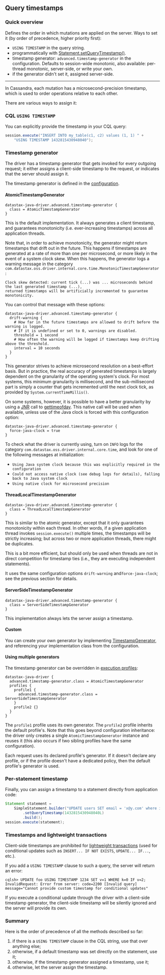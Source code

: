 ## Query timestamps

### Quick overview

Defines the order in which mutations are applied on the server. Ways to set it (by order of
precedence, higher priority first):

* `USING TIMESTAMP` in the query string.
* programmatically with [Statement.setQueryTimestamp()].
* timestamp generator: `advanced.timestamp-generator` in the configuration. Defaults to session-wide
  monotonic, also available: per-thread monotonic, server-side, or write your own.
* if the generator didn't set it, assigned server-side.

-----

In Cassandra, each mutation has a microsecond-precision timestamp, which is used to order operations
relative to each other.

There are various ways to assign it:

### CQL `USING TIMESTAMP`

You can explicitly provide the timestamp in your CQL query:

```java
session.execute("INSERT INTO my_table(c1, c2) values (1, 1) " +
    "USING TIMESTAMP 1432815430948040");
```

### Timestamp generator

The driver has a timestamp generator that gets invoked for every outgoing request; it either assigns
a client-side timestamp to the request, or indicates that the server should assign it. 

The timestamp generator is defined in the [configuration](../configuration/).

#### AtomicTimestampGenerator

```
datastax-java-driver.advanced.timestamp-generator {
  class = AtomicTimestampGenerator
}
```

This is the default implementation. It always generates a client timestamp, and guarantees
monotonicity (i.e. ever-increasing timestamps) across all application threads.

Note that, in order to achieve monotonicity, the generator might return timestamps that drift out in
the future. This happens if timestamps are generated at a rate of more than one per microsecond, or
more likely in the event of a system clock skew. When this happens, the generator logs a warning
message in the category `com.datastax.oss.driver.internal.core.time.MonotonicTimestampGenerator`:

```
Clock skew detected: current tick (...) was ... microseconds behind the last generated timestamp (...),
returned timestamps will be artificially incremented to guarantee monotonicity.
```

You can control that message with these options:

```
datastax-java-driver.advanced.timestamp-generator {
  drift-warning {
    # How far in the future timestamps are allowed to drift before the warning is logged.
    # If it is undefined or set to 0, warnings are disabled.
    threshold = 1 second
    # How often the warning will be logged if timestamps keep drifting above the threshold.
    interval = 10 seconds
  }
}
```

This generator strives to achieve microsecond resolution on a best-effort basis. But in practice,
the real accuracy of generated timestamps is largely dependent on the granularity of the operating
system's clock. For most systems, this minimum granularity is millisecond, and the sub-millisecond
part is simply a counter that gets incremented until the next clock tick, as provided by
`System.currentTimeMillis()`.
                                                                                          
On some systems, however, it is possible to have a better granularity by using a [JNR] call to
[gettimeofday]. This native call will be used when available, unless use of the Java clock is forced
with this configuration option: 

```
datastax-java-driver.advanced.timestamp-generator {
  force-java-clock = true
}
```

To check what the driver is currently using, turn on `INFO` logs for the category
`com.datastax.oss.driver.internal.core.time`, and look for one of the following messages at
initialization:

* `Using Java system clock because this was explicitly required in the configuration`
* `Could not access native clock (see debug logs for details), falling back to Java system clock`
* `Using native clock for microsecond precision`

#### ThreadLocalTimestampGenerator

```
datastax-java-driver.advanced.timestamp-generator {
  class = ThreadLocalTimestampGenerator
}
```

This is similar to the atomic generator, except that it only guarantees monotonicity within each
thread. In other words, if a given application thread invokes `session.execute()` multiple times,
the timestamps will be strictly increasing; but across two or more application threads, there might
be duplicates.

This is a bit more efficient, but should only be used when threads are not in direct competition for
timestamp ties (i.e., they are executing independent statements).

It uses the same configuration options `drift-warning` and`force-java-clock`; see the previous
section for details. 

#### ServerSideTimestampGenerator

```
datastax-java-driver.advanced.timestamp-generator {
  class = ServerSideTimestampGenerator
}
```

This implementation always lets the server assign a timestamp.

#### Custom

You can create your own generator by implementing [TimestampGenerator], and referencing your
implementation class from the configuration.

#### Using multiple generators

The timestamp generator can be overridden in [execution profiles](../configuration/#profiles):

```
datastax-java-driver {
  advanced.timestamp-generator.class = AtomicTimestampGenerator
  profiles {
    profile1 {
      advanced.timestamp-generator.class = ServerSideTimestampGenerator
    }
    profile2 {}
  } 
}
```

The `profile1` profile uses its own generator. The `profile2` profile inherits the default
profile's. Note that this goes beyond configuration inheritance: the driver only creates a single
`AtomicTimestampGenerator` instance and reuses it (this also occurs if two sibling profiles have the
same configuration).

Each request uses its declared profile's generator. If it doesn't declare any profile, or if the
profile doesn't have a dedicated policy, then the default profile's generator is used.

### Per-statement timestamp

Finally, you can assign a timestamp to a statement directly from application code:

```java
Statement statement =
    SimpleStatement.builder("UPDATE users SET email = 'x@y.com' where id = 1")
        .setQueryTimestamp(1432815430948040L)
        .build();
session.execute(statement);
```

### Timestamps and lightweight transactions

Client-side timestamps are prohibited for [lightweight transactions] \(used for conditional updates
such as `INSERT... IF NOT EXISTS`, `UPDATE... IF...`, etc.).

If you add a `USING TIMESTAMP` clause to such a query, the server will return an error:

```
cqlsh> UPDATE foo USING TIMESTAMP 1234 SET v=1 WHERE k=0 IF v=2;
InvalidRequest: Error from server: code=2200 [Invalid query] message="Cannot provide custom timestamp for conditional updates"
```

If you execute a conditional update through the driver with a client-side timestamp generator, the
client-side timestamp will be silently ignored and the server will provide its own.

### Summary

Here is the order of precedence of all the methods described so far:

1. if there is a `USING TIMESTAMP` clause in the CQL string, use that over anything else;
2. otherwise, if a default timestamp was set directly on the statement, use it;
3. otherwise, if the timestamp generator assigned a timestamp, use it;
4. otherwise, let the server assign the timestamp.

[TimestampGenerator]: https://docs.datastax.com/en/drivers/java/4.8/com/datastax/oss/driver/api/core/time/TimestampGenerator.html

[gettimeofday]: http://man7.org/linux/man-pages/man2/settimeofday.2.html
[JNR]: https://github.com/jnr/jnr-posix
[Lightweight transactions]: https://docs.datastax.com/en/dse/6.0/cql/cql/cql_using/useInsertLWT.html
[Statement.setQueryTimestamp()]: https://docs.datastax.com/en/drivers/java/4.8/com/datastax/oss/driver/api/core/cql/Statement.html#setQueryTimestamp-long-
